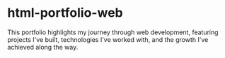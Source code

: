 # html-portfolio-web
This portfolio highlights my journey through web development, featuring projects I've built, technologies I've worked with, and the growth I've achieved along the way.
